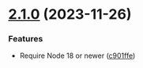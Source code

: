 # [2.1.0](https://github.com/saitho/node-cli-base/compare/v2.0.2...v2.1.0) (2023-11-26)


### Features

* Require Node 18 or newer ([c901ffe](https://github.com/saitho/node-cli-base/commit/c901ffeef8cdadcfe14bf203791b71acf3e94b52))
